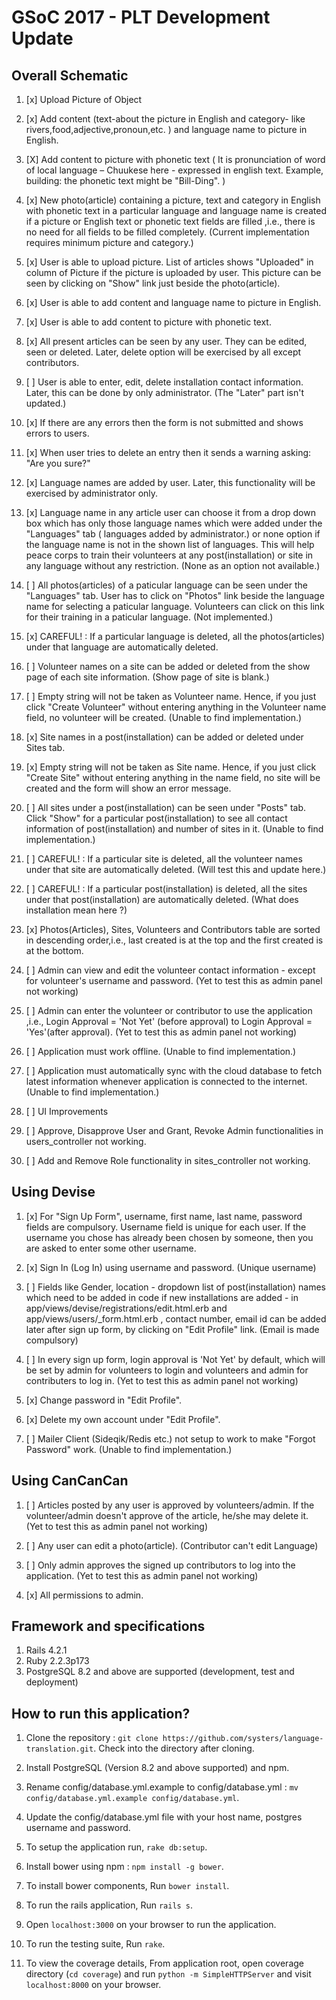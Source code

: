 # GSoC 2017 - PLT Development Update

## Overall Schematic

1. [x] Upload Picture of Object

2. [x] Add content (text-about the picture in English and category- like rivers,food,adjective,pronoun,etc. ) and language name to picture in English.

3. [X] Add content to picture with phonetic text ( It is pronunciation of word of local language – Chuukese here - expressed in english text. Example, building: the phonetic text might be "Bill-Ding". )

4. [x] New photo(article) containing a picture, text and category in English with phonetic text in a particular language and language name is created if a picture or English text or phonetic text fields are filled ,i.e., there is no need for all fields to be filled completely. (Current implementation requires minimum picture and category.)

5. [x] User is able to upload picture. List of articles shows "Uploaded" in column of Picture if the picture is uploaded by user. This picture can be seen by clicking on "Show" link just beside the photo(article).

6. [x] User is able to add content and language name to picture in English.

7. [x] User is able to add content to picture with phonetic text.

8. [x] All present articles can be seen by any user. They can be edited, seen or deleted. Later, delete option will be exercised by all except contributors.

9. [ ] User is able to enter, edit, delete installation contact information. Later, this can be done by only administrator. (The "Later" part isn't updated.)

10. [x] If there are any errors then the form is not submitted and shows errors to users.

11. [x] When user tries to delete an entry then it sends a warning asking: "Are you sure?"

12. [x] Language names are added by user. Later, this functionality will be exercised by administrator only.

13. [x] Language name in any article user can choose it from a drop down box which has only those language names which were added under the "Languages" tab ( languages added by administrator.) or none option if the language name is not in the shown list of languages. This will help peace corps to train their volunteers at any post(installation) or site in any language without any restriction. (None as an option not available.)

14. [ ] All photos(articles) of a paticular language can be seen under the "Languages" tab. User has to click on "Photos" link beside the language name for selecting a paticular language. Volunteers can click on this link for their training in a paticular language. (Not implemented.)

15. [x] CAREFUL! : If a particular language is deleted, all the photos(articles) under that language are automatically deleted.

16. [ ] Volunteer names on a site can be added or deleted from the show page of each site information. (Show page of site is blank.)

17. [ ] Empty string will not be taken as Volunteer name. Hence, if you just click "Create Volunteer" without entering anything in the Volunteer name field, no volunteer will be created. (Unable to find implementation.)

18. [x] Site names in a post(installation) can be added or deleted under Sites tab.

19. [x] Empty string will not be taken as Site name. Hence, if you just click "Create Site" without entering anything in the name field, no site will be created  and the form will show an error message.

20. [ ] All sites under a post(installation) can be seen under "Posts" tab. Click "Show" for a particular post(installation) to see all contact information of post(installation) and number of sites in it. (Unable to find implementation.)

21. [ ] CAREFUL! : If a particular site is deleted, all the volunteer names under that site are automatically deleted. (Will test this and update here.)

22. [ ] CAREFUL! : If a particular post(installation) is deleted, all the sites under that post(installation) are automatically deleted. (What does installation mean here ?)

23. [x] Photos(Articles), Sites, Volunteers and Contributors table are sorted in descending order,i.e., last created is at the top and the first created is at the bottom.

24. [ ] Admin can view and edit the volunteer contact information - except for volunteer's username and password. (Yet to test this as admin panel not working)

25. [ ] Admin can enter the volunteer or contributor to use the application ,i.e., Login Approval = 'Not Yet' (before approval) to Login Approval = 'Yes'(after approval). (Yet to test this as admin panel not working)

26. [ ] Application must work offline. (Unable to find implementation.)

27. [ ] Application must automatically sync with the cloud database to fetch latest information whenever application is connected to the internet. (Unable to find implementation.)

28. [ ] UI Improvements

30. [ ] Approve, Disapprove User and Grant, Revoke Admin functionalities in users_controller not working.

31. [ ] Add and Remove Role functionality in sites_controller not working.

## Using Devise

1. [x] For "Sign Up Form", username, first name, last name, password fields are compulsory. Username field is unique for each user. If the username you chose has already been chosen by someone, then you are asked to enter some other username.

2. [x] Sign In (Log In) using username and password. (Unique username)

3. [ ] Fields like Gender, location - dropdown list of post(installation) names which need to be added in code if new installations are added - in app/views/devise/registrations/edit.html.erb and app/views/users/_form.html.erb , contact number, email id can be added later after sign up form, by clicking on "Edit Profile" link. (Email is made compulsory)

4. [ ] In every sign up form, login approval is 'Not Yet' by default, which will be set by admin for volunteers to login and volunteers and admin for contributers to log in. (Yet to test this as admin panel not working)

5. [x] Change password in "Edit Profile".

6. [x] Delete my own account under "Edit Profile".

7. [ ] Mailer Client (Sideqik/Redis etc.) not setup to work to make "Forgot Password" work. (Unable to find implementation.)

## Using CanCanCan

1. [ ] Articles posted by any user is approved by volunteers/admin. If the volunteer/admin doesn't approve of the article, he/she may delete it. (Yet to test this as admin panel not working)

2. [ ] Any user can edit a photo(article). (Contributor can't edit Language)

3. [ ] Only admin approves the signed up contributors to log into the application. (Yet to test this as admin panel not working)

4. [x] All permissions to admin.

## Framework and specifications

1. Rails 4.2.1
2. Ruby 2.2.3p173
3. PostgreSQL 8.2 and above are supported (development, test and deployment)

## How to run this application?

1. Clone the repository : `git clone https://github.com/systers/language-translation.git`. Check into the directory after cloning.

2. Install PostgreSQL (Version 8.2 and above supported) and npm.

3. Rename config/database.yml.example to config/database.yml : `mv config/database.yml.example config/database.yml`.

4. Update the config/database.yml file with your host name, postgres username and password.

5. To setup the application run, `rake db:setup`.

6. Install bower using npm : `npm install -g bower`.

7. To install bower components, Run `bower install`.

8. To run the rails application, Run `rails s`.

9. Open `localhost:3000` on your browser to run the application.

10. To run the testing suite, Run `rake`.

11. To view the coverage details, From application root, open coverage directory (`cd coverage`) and run `python -m SimpleHTTPServer` and visit `localhost:8000` on your browser.